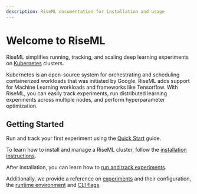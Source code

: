 ```yaml
---
description: RiseML documentation for installation and usage
---
```

# Welcome to RiseML

RiseML simplifies running, tracking, and scaling deep learning experiments on [Kubernetes](https://kubernetes.io/) clusters.

Kubernetes is an open-source system for orchestrating and scheduling containerized workloads that was initiated by Google.
RiseML adds support for Machine Learning workloads and frameworks like Tensorflow.
With RiseML, you can easily track experiments, run distributed learning experiments across multiple nodes, and perform hyperparameter optimization.

## Getting Started

Run and track your first experiment using the [Quick Start](quick_start.md) guide.

To learn how to install and manage a RiseML cluster, follow the [installation instructions](install/index.md).

After installation, you can learn how to [run and track experiments](guide/preparation.md).

Additionally, we provide a reference on [experiments](reference/experiments/config.md) and their configuration, the [runtime environment](/reference/environment.md) and [CLI flags](/reference/cli.md).
